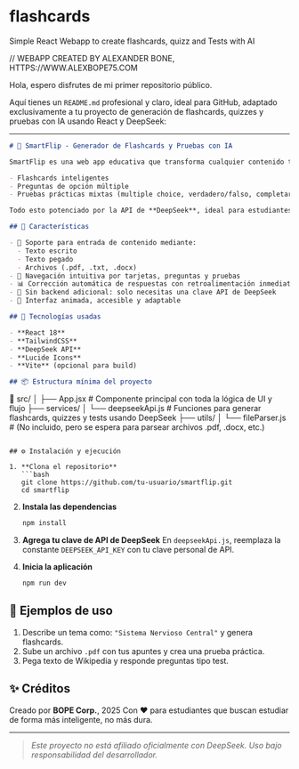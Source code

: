 # flashcards
Simple React Webapp to create flashcards, quizz and Tests with AI

// WEBAPP CREATED BY ALEXANDER BONE, HTTPS://WWW.ALEXBOPE75.COM

Hola, espero disfrutes de mi primer repositorio público.


Aquí tienes un `README.md` profesional y claro, ideal para GitHub, adaptado exclusivamente a tu proyecto de generación de flashcards, quizzes y pruebas con IA usando React y DeepSeek:

---

```markdown
# 🧠 SmartFlip - Generador de Flashcards y Pruebas con IA

SmartFlip es una web app educativa que transforma cualquier contenido textual en material de estudio interactivo, incluyendo:

- Flashcards inteligentes
- Preguntas de opción múltiple
- Pruebas prácticas mixtas (multiple choice, verdadero/falso, completar y emparejar)

Todo esto potenciado por la API de **DeepSeek**, ideal para estudiantes de cualquier carrera que quieran estudiar mejor, más rápido y sin complicaciones.

## 🚀 Características

- 📄 Soporte para entrada de contenido mediante:
  - Texto escrito
  - Texto pegado
  - Archivos (.pdf, .txt, .docx)
- 🔁 Navegación intuitiva por tarjetas, preguntas y pruebas
- 📊 Corrección automática de respuestas con retroalimentación inmediata
- 💾 Sin backend adicional: solo necesitas una clave API de DeepSeek
- 🎨 Interfaz animada, accesible y adaptable

## 🧩 Tecnologías usadas

- **React 18**
- **TailwindCSS**
- **DeepSeek API**
- **Lucide Icons**
- **Vite** (opcional para build)

## 📦 Estructura mínima del proyecto

```

📁 src/
│
├── App.jsx               # Componente principal con toda la lógica de UI y flujo
├── services/
│   └── deepseekApi.js    # Funciones para generar flashcards, quizzes y tests usando DeepSeek
├── utils/
│   └── fileParser.js     # (No incluido, pero se espera para parsear archivos .pdf, .docx, etc.)

````

## ⚙️ Instalación y ejecución

1. **Clona el repositorio**  
   ```bash
   git clone https://github.com/tu-usuario/smartflip.git
   cd smartflip
````

2. **Instala las dependencias**

   ```bash
   npm install
   ```

3. **Agrega tu clave de API de DeepSeek**
   En `deepseekApi.js`, reemplaza la constante `DEEPSEEK_API_KEY` con tu clave personal de API.

4. **Inicia la aplicación**

   ```bash
   npm run dev
   ```

## 📘 Ejemplos de uso

1. Describe un tema como: `"Sistema Nervioso Central"` y genera flashcards.
2. Sube un archivo `.pdf` con tus apuntes y crea una prueba práctica.
3. Pega texto de Wikipedia y responde preguntas tipo test.

## ✨ Créditos

Creado por **BOPE Corp.**, 2025
Con ❤️ para estudiantes que buscan estudiar de forma más inteligente, no más dura.

---

> *Este proyecto no está afiliado oficialmente con DeepSeek. Uso bajo responsabilidad del desarrollador.*